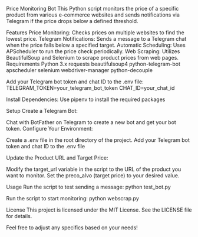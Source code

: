 Price Monitoring Bot
This Python script monitors the price of a specific product from various e-commerce websites and sends notifications via Telegram if the price drops below a defined threshold.

Features
Price Monitoring: Checks prices on multiple websites to find the lowest price.
Telegram Notifications: Sends a message to a Telegram chat when the price falls below a specified target.
Automatic Scheduling: Uses APScheduler to run the price check periodically.
Web Scraping: Utilizes BeautifulSoup and Selenium to scrape product prices from web pages.
Requirements
Python 3.x
requests
beautifulsoup4
python-telegram-bot
apscheduler
selenium
webdriver-manager
python-decouple

Add your Telegram bot token and chat ID to the .env file:
TELEGRAM_TOKEN=your_telegram_bot_token
CHAT_ID=your_chat_id

Install Dependencies:
Use pipenv to install the required packages

Setup
Create a Telegram Bot:

Chat with BotFather on Telegram to create a new bot and get your bot token.
Configure Your Environment:

Create a .env file in the root directory of the project.
Add your Telegram bot token and chat ID to the .env file

Update the Product URL and Target Price:

Modify the target_url variable in the script to the URL of the product you want to monitor.
Set the preco_alvo (target price) to your desired value.

Usage
Run the script to test sending a message:
python test_bot.py

Run the script to start monitoring:
python webscrap.py

License
This project is licensed under the MIT License. See the LICENSE file for details.

Feel free to adjust any specifics based on your needs!


